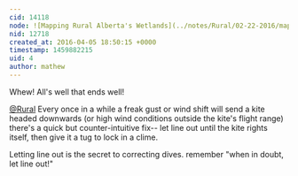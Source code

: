 ```yaml
---
cid: 14118
node: ![Mapping Rural Alberta's Wetlands](../notes/Rural/02-22-2016/mapping-rural-alberta-s-wetlands)
nid: 12718
created_at: 2016-04-05 18:50:15 +0000
timestamp: 1459882215
uid: 4
author: mathew
---
```


Whew!  All's well that ends well!

[@Rural](/profile/Rural)
Every once in a while a freak gust or wind shift will send a kite headed downwards (or high wind conditions outside the kite's flight range)   there's a quick but counter-intuitive fix-- let line out until the kite rights itself, then give it a tug to lock in a clime. 

Letting line out is the secret to correcting dives. remember "when in doubt, let line out!"
